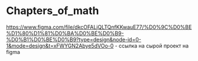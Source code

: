# Chapters_of_math

https://www.figma.com/file/dkcOFALjQLTQnfKKwauE77/%D0%9C%D0%BE%D1%80%D1%81%D0%BA%D0%BE%D0%B9-%D0%B1%D0%BE%D0%B9?type=design&node-id=0-1&mode=design&t=xFWYGN2Abye5dVOo-0   - ссылка на сырой проект на figma
